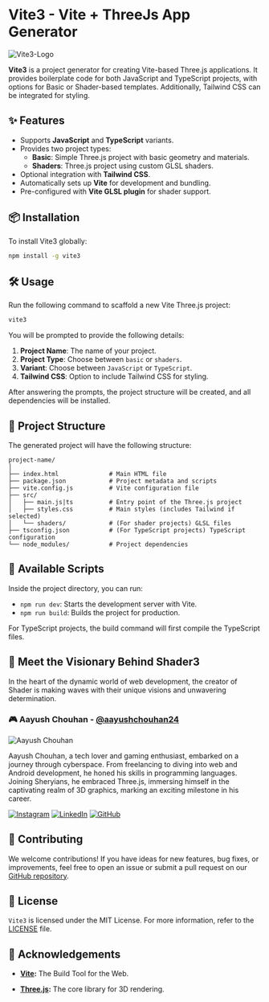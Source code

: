 # Vite3 - Vite + ThreeJs App Generator

![Vite3-Logo](https://ik.imagekit.io/technoaayush/Vite3/banner)

**Vite3** is a project generator for creating Vite-based Three.js applications. It provides boilerplate code for both JavaScript and TypeScript projects, with options for Basic or Shader-based templates. Additionally, Tailwind CSS can be integrated for styling.

## ✨ Features

- Supports **JavaScript** and **TypeScript** variants.
- Provides two project types:
  - **Basic**: Simple Three.js project with basic geometry and materials.
  - **Shaders**: Three.js project using custom GLSL shaders.
- Optional integration with **Tailwind CSS**.
- Automatically sets up **Vite** for development and bundling.
- Pre-configured with **Vite GLSL plugin** for shader support.

## 📦 Installation

To install Vite3 globally:

```bash
npm install -g vite3
```

## 🛠️ Usage

Run the following command to scaffold a new Vite Three.js project:

```bash
vite3
```

You will be prompted to provide the following details:

1. **Project Name**: The name of your project.
2. **Project Type**: Choose between `basic` or `shaders`.
3. **Variant**: Choose between `JavaScript` or `TypeScript`.
4. **Tailwind CSS**: Option to include Tailwind CSS for styling.

After answering the prompts, the project structure will be created, and all dependencies will be installed.

## 📑 Project Structure

The generated project will have the following structure:

```
project-name/
│
├── index.html              # Main HTML file
├── package.json            # Project metadata and scripts
├── vite.config.js          # Vite configuration file
├── src/
│   ├── main.js|ts          # Entry point of the Three.js project
│   ├── styles.css          # Main styles (includes Tailwind if selected)
│   └── shaders/            # (For shader projects) GLSL files
├── tsconfig.json           # (For TypeScript projects) TypeScript configuration
└── node_modules/           # Project dependencies
```

## 📜 Available Scripts

Inside the project directory, you can run:

- `npm run dev`: Starts the development server with Vite.
- `npm run build`: Builds the project for production.

For TypeScript projects, the build command will first compile the TypeScript files.

## 🌟 Meet the Visionary Behind Shader3

In the heart of the dynamic world of web development, the creator of Shader is making waves with their unique visions and unwavering determination.

### 🎮 Aayush Chouhan - [@aayushchouhan24](https://github.com/aayushchouhan24)

![Aayush Chouhan](https://gravatar.com/userimage/226260988/f5429ad9b09c533449dab984eb05cdbf.jpeg?size=1024)

Aayush Chouhan, a tech lover and gaming enthusiast, embarked on a journey through cyberspace. From freelancing to diving into web and Android development, he honed his skills in programming languages. Joining Sheryians, he embraced Three.js, immersing himself in the captivating realm of 3D graphics, marking an exciting milestone in his career.

[![Instagram](https://img.shields.io/badge/Instagram-%23E4405F.svg?style=for-the-badge&logo=Instagram&logoColor=white)](https://www.instagram.com/aayushchouhan_24/) [![LinkedIn](https://img.shields.io/badge/linkedin-%230077B5.svg?style=for-the-badge&logo=linkedin&logoColor=white)](https://www.linkedin.com/in/aayushchouhan24/) [![GitHub](https://img.shields.io/badge/github-%23121011.svg?style=for-the-badge&logo=github&logoColor=white)](https://github.com/aayushchouhan24)

## 🤝 Contributing

We welcome contributions! If you have ideas for new features, bug fixes, or improvements, feel free to open an issue or submit a pull request on our [GitHub repository](https://github.com/aayushchouhan24/shader3).

## 📄 License

`Vite3` is licensed under the MIT License. For more information, refer to the [LICENSE](LICENSE) file.

## 🙌 Acknowledgements

- **[Vite](https://vite.dev/):** The Build Tool for the Web.

- **[Three.js](https://threejs.org/):** The core library for 3D rendering.
